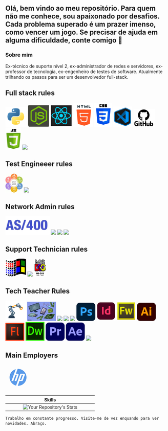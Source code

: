 <h2> Olá, bem vindo ao meu repositório. Para quem não me conhece, sou apaixonado por desafios. Cada problema superado é um prazer imenso, como vencer um jogo. Se precisar de ajuda em alguma dificuldade, conte comigo 🤙 </h2>

<h3> Sobre mim  </h3>

Ex-técnico de suporte nível 2, ex-administrador de redes e servidores, ex-professor de tecnologia, ex-engenheiro de testes de software. Atualmente trilhando os passos para ser um desenvolvedor full-stack.<br />

## Full stack rules<br />
![Python](images/image-20211113122258724.png)
![NodeJS](images/image-20211113125026184.png)
<img src="https://github.com/AlessandroGeras/AlessandroGeras/blob/main/images/reactjs.png" width="69px">
![HTML](images/image-20211113125410000.png)
![CSS](images/image-20211113125511569.png)
<img src="https://github.com/AlessandroGeras/AlessandroGeras/blob/main/images/image-20211113130529335.png" width="59px">
![Github](images/image-20211113232623950.png)
<img src="https://github.com/AlessandroGeras/AlessandroGeras/blob/main/images/image-20211113234134511.png" width="49px">
<img src="https://encrypted-tbn0.gstatic.com/images?q=tbn:ANd9GcRpv6DDHRpfs9VM8CPl8KQkjjQ48BVPNMlRvQ&usqp=CAU" width="99px">

## Test Engineeer rules<br />
![AS/400](images/test.png)
<img src="https://encrypted-tbn0.gstatic.com/images?q=tbn:ANd9GcQYXzLf6XO-50SPLY9vYYGv60OIlvwf_YLxjA&usqp=CAU" width="59px">

## Network Admin rules<br />
![AS/400](images/image-20211113214545596.png)
<img src="https://images-na.ssl-images-amazon.com/images/I/51wrfkuAg-L._SX397_BO1,204,203,200_.jpg" width="39px">
<img src="https://encrypted-tbn0.gstatic.com/images?q=tbn:ANd9GcTy2qffg7ARDlaUenP5Xwffriq2rDJxUd6SsuabUl0wW9W-GXlUwmS9lxve6f359IelNQ8&usqp=CAU" width="85px">
<img src="https://encrypted-tbn0.gstatic.com/images?q=tbn:ANd9GcQL6KhvfJrLNCnObHq9ikLKK2QLVJVSU5ypxw&usqp=CAU" width="175px">

## Support Technician rules<br />
![Windows](images/image-20211113213944803.png)
<img src="https://encrypted-tbn0.gstatic.com/images?q=tbn:ANd9GcTJHkOjZlqnTcS52gvJkl2uHfzug2SjhREDvw&usqp=CAU" width="110">
<img src="https://github.com/AlessandroGeras/AlessandroGeras/blob/main/images/image-20211113213905917.png" width="39px">

## Tech Teacher Rules<br />
![Windows](images/ro.png)
<img src="https://github.com/AlessandroGeras/AlessandroGeras/blob/main/images/manutencao.jpeg" width="90px">
<img src="https://encrypted-tbn0.gstatic.com/images?q=tbn:ANd9GcR16D_IzjWs38RV67p33vKnU7MJ4rqsII6b0g&usqp=CAU" width="59px">
<img src="https://encrypted-tbn0.gstatic.com/images?q=tbn:ANd9GcSX4dE8nrbQwNZptX8nH6W9QtMzRLFVxl1uUg&usqp=CAU" width="99px">
<img src="https://encrypted-tbn0.gstatic.com/images?q=tbn:ANd9GcTxyqU7EUINulzWSRBmd5ESiuOMikKKlj0rgA&usqp=CAU" width="85px">
<img src="https://github.com/AlessandroGeras/AlessandroGeras/blob/main/images/photoshop.png" width="59px">
<img src="https://github.com/AlessandroGeras/AlessandroGeras/blob/main/images/indesign.png" width="59px">
<img src="https://github.com/AlessandroGeras/AlessandroGeras/blob/main/images/fireworks.jpeg" width="59px">
<img src="https://github.com/AlessandroGeras/AlessandroGeras/blob/main/images/illustrator.png" width="59px">
<img src="https://github.com/AlessandroGeras/AlessandroGeras/blob/main/images/flash.jpeg" width="59px">
<img src="https://github.com/AlessandroGeras/AlessandroGeras/blob/main/images/dw.png" width="59x">
<img src="https://github.com/AlessandroGeras/AlessandroGeras/blob/main/images/premiere.png" width="59x">
<img src="https://github.com/AlessandroGeras/AlessandroGeras/blob/main/images/aftereffects.png" width="59x">
<img src="https://encrypted-tbn0.gstatic.com/images?q=tbn:ANd9GcTJHkOjZlqnTcS52gvJkl2uHfzug2SjhREDvw&usqp=CAU" width="110">

## Main Employers<br />
![HP](images/hp.png)


| | **Skills**| |
| :---: |  :---: |  :---: |
|  &nbsp; &nbsp; &nbsp; &nbsp; &nbsp; | ![Your Repository's Stats](https://github-readme-stats.vercel.app/api/top-langs/?username=AlessandroGeras&theme=blue-green) |  &nbsp; &nbsp; &nbsp; &nbsp; &nbsp; |

```Trabalho
Trabalho em constante progresso. Visite-me de vez enquando para ver novidades. Abraço.
```
